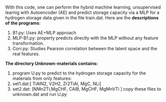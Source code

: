 With this code, one can perform the hybrid machine learning, unsupervised learnig with Autoencoder (AE) and predict storage capacity via a MLP for a hydrogen storage data given in the file train.dat. 
Here are the **descriptions of the programs**:
1. B1.py: Uses AE+MLP approach
2. MLP-B1.py: property predicts directly with the MLP without any feature transformation.
3. Corr.py: Studies Pearson correlation between the latent space and the real features.
   
**The directory Unknown-materials contains:**
1. program U.py to predict to the hydrogen storage capacity for the materials from only features:
2. set1.dat:[ TiAlN2, V2H2, Zr2TiAl, MgC, NLi]
3. set2.dat: [NMn2Ti,MgCHF, CAlB, MgCHF, MgMnVTi ]
copy these files to unknown.dat and run U.py
